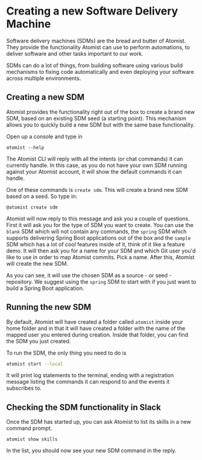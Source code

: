 # Creating a new Software Delivery Machine

Software delivery machines (SDMs) are the bread and butter of Atomist. 
They provide the functionality Atomist can use to perform automations, to deliver software and other tasks important to our work.

SDMs can do a lot of things, from building software using various build mechanisms to fixing code automatically and even deploying your software across multiple environments.

## Creating a new SDM

Atomist provides the functionality right out of the box to create a brand new SDM, based on an existing SDM seed (a starting point). This mechanism allows you to quickly build a new SDM but with the same base functionality. 

Open up a console and type in

```
atomist --help
```

The Atomist CLI will reply with all the intents (or chat commands) it can currently handle. In this case, as you do not have your own SDM running against your Atomist account, it will show the default commands it can handle.

One of these commands is `create sdm`. This will create a brand new SDM based on a seed. So type in:

```
@atomist create sdm
```

Atomist will now reply to this message and ask you a couple of questions. First it will ask you for the type of SDM you want to create. You can use the `blank` SDM which will not contain any commands, the `spring` SDM which supports delivering Spring Boot applications out of the box and the `sample` SDM which has a lot of cool features inside of it, think of it like a feature demo. It will then ask you for a name for your SDM and which Git user you'd like to use in order to map Atomist commits. Pick a name. After this, Atomist will create the new SDM.

As you can see, it will use the chosen SDM as a source - or seed - repository. We suggest using the `spring` SDM to start with if you just want to build a Spring Boot application. 

## Running the new SDM

By default, Atomist will have created a folder called `atomist` inside your home folder and in that it will have created a folder with the name of the mapped user you entered during creation. Inside that folder, you can find the SDM you just created.

To run the SDM, the only thing you need to do is

``` bash
atomist start --local
```

It will print log statements to the terminal, ending with a registration message listing the commands it can respond to and the events it subscribes to.

## Checking the SDM functionality in Slack

Once the SDM has started up, you can ask Atomist to list its skills in a new command prompt.

```
atomist show skills
```

In the list, you should now see your new SDM command in the reply.